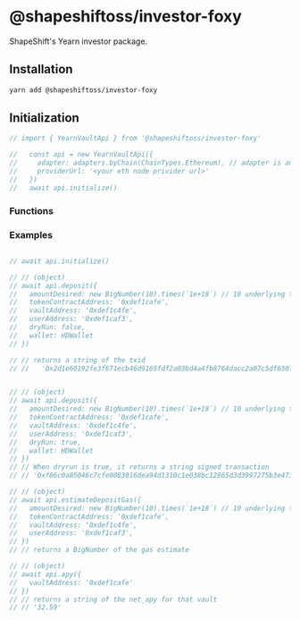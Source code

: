# @shapeshiftoss/investor-foxy

ShapeShift's Yearn investor package.

## Installation

```bash
yarn add @shapeshiftoss/investor-foxy
```

## Initialization

```javascript
// import { YearnVaultApi } from '@shapeshiftoss/investor-foxy'

//   const api = new YearnVaultApi({
//     adapter: adapters.byChain(ChainTypes.Ethereum), // adapter is an ETH @shapeshiftoss/chain-adapters
//     providerUrl: '<your eth node privider url>'
//   })
//   await api.initialize()
```

### Functions

<!-- * initialize
* findAll
* findByDepositVaultAddress
* findByVaultTokenId
* getGasPrice
* getTxReceipt
* checksumAddress
* getVaultId
* estimateApproveGas
* approve
* allowance
* estimateDepositGas
* deposit
* estimateWithdrawGas
* withdraw
* balance
* token
* totalSupply
* pricePerShare
* apy -->

### Examples
```javascript

// await api.initialize()

// // (object)
// await api.deposit({
//   amountDesired: new BigNumber(10).times(`1e+18`) // 10 underlying tokens
//   tokenContractAddress: '0xdef1cafe',
//   vaultAddress: '0xdef1c4fe',
//   userAddress: '0xdef1caf3',
//   dryRun: false,
//   wallet: HDWallet
// })

// // returns a string of the txid
// //   '0x2d1e60192fe3f671ecb46d9165fdf2a03bd4a4fb8764dacc2a07c5df6307ac59'


// // (object)
// await api.deposit({
//   amountDesired: new BigNumber(10).times(`1e+18`) // 10 underlying tokens
//   tokenContractAddress: '0xdef1cafe',
//   vaultAddress: '0xdef1c4fe',
//   userAddress: '0xdef1caf3',
//   dryRun: true,
//   wallet: HDWallet
// })
// // When dryrun is true, it returns a string signed transaction
// // '0xf86c0a85046c7cfe0083016dea94d1310c1e038bc12865d3d3997275b3e4737c6302880b503be34d9fe80080269fc7eaaa9c21f59adf8ad43ed66cf5ef9ee1c317bd4d32cd65401e7aaca47cfaa0387d79c65b90be6260d09dcfb780f29dd8133b9b1ceb20b83b7e442b4bfc30cb'

// // (object)
// await api.estimateDepositGas({
//   amountDesired: new BigNumber(10).times(`1e+18`) // 10 underlying tokens
//   tokenContractAddress: '0xdef1cafe',
//   vaultAddress: '0xdef1c4fe',
//   userAddress: '0xdef1caf3',
// })
// // returns a BigNumber of the gas estimate

// // (object)
// await api.apy({
//   vaultAddress: '0xdef1cafe'
// })
// // returns a string of the net_apy for that vault
// // '32.59'

```
